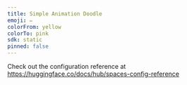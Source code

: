 ```yaml
---
title: Simple Animation Doodle
emoji: ✏️
colorFrom: yellow
colorTo: pink
sdk: static
pinned: false
---
```


Check out the configuration reference at https://huggingface.co/docs/hub/spaces-config-reference
